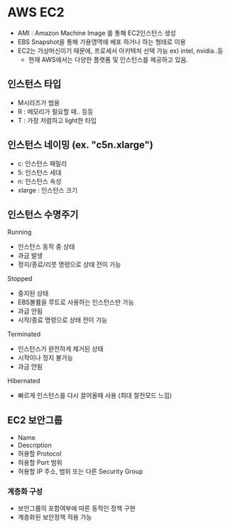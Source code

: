 # AWS EC2
- AMI : Amazon Machine Image 를 통해 EC2인스턴스 생성
- EBS Snapshot을 통해 가용영역에 배포 하거나 하는 형태로 이용
- EC2는 가상머신이기 때문에, 프로세서 아키텍처 선택 가능 ex) intel, nvidia..등
    - 현재 AWS에서는 다양한 플랫폼 및 인스턴스를 제공하고 있음.

## 인스턴스 타입

- M시리즈가 범용
- R : 메모리가 필요할 때.. 등등
- T : 가장 저렴하고 light한 타입

## 인스턴스 네이밍 (ex. "c5n.xlarge")

- c: 인스턴스 패밀리
- 5: 인스턴스 세대
- n: 인스턴스 속성
- xlarge : 인스턴스 크기

## 인스턴스 수명주기

Running 

- 인스턴스 동작 중 상태
- 과금 발생
- 정지/종료/리붓 명령으로 상태 전이 가능

Stopped

- 중지된 상태
- EBS볼륨을 루트로 사용하는 인스턴스만 가능
- 과금 안됨
- 시작/종료 명령으로 상태 전이 가능

Terminated

- 인스턴스가 완전하게 제거된 상태
- 시작이나 정지 불가능
- 과금 안됨

Hibernated

- 빠르게 인스턴스를 다시 끌어올때 사용 (최대 절전모드 느낌)

## EC2 보안그룹

- Name
- Description
- 허용할 Protocol
- 허용할 Port 범위
- 허용할 IP 주소, 범위 또는 다른 Security Group

### 계층화 구성

- 보안그룹의 포함여부에 따른 동적인 정책 구현
- 계층화된 보안정책 적용 가능
